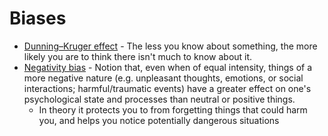 # Biases

- [Dunning–Kruger effect](http://www.wikiwand.com/en/Dunning–Kruger_effect) - The less you know about something, the more likely you are to think there isn't much to know about it.
- [Negativity bias](http://www.wikiwand.com/en/Negativity_bias) - Notion that, even when of equal intensity, things of a more negative nature (e.g. unpleasant thoughts, emotions, or social interactions; harmful/traumatic events) have a greater effect on one's psychological state and processes than neutral or positive things.
  - In theory it protects you to from forgetting things that could harm you, and helps you notice potentially dangerous situations
